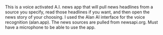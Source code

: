 This is a voice activated A.I. news app that will pull news headlines from a source you specify, read those headlines if you want, and then open the news story of your choosing.  I used the Alan AI interface for the voice recognition (alan.app).  The news sources are pulled from newsapi.org.  Must have a microphone to be able to use the app.
